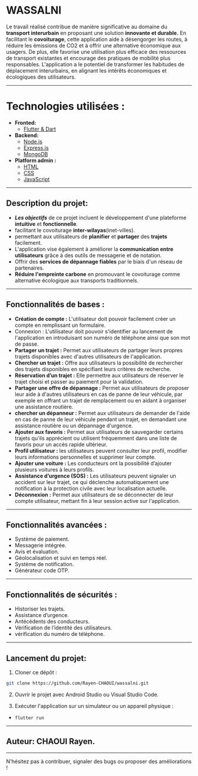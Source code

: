 # WASSALNI
Le travail réalisé contribue de manière significative au domaine du **transport interurbain** en proposant une solution **innovante et durable.** En facilitant le **covoiturage**, cette application aide à désengorger les routes, à réduire les émissions de CO2 et à offrir une alternative économique aux usagers. De plus, elle favorise une utilisation plus efficace des ressources de transport existantes et encourage des pratiques de mobilité plus responsables. L'application a le potentiel de transformer les habitudes de déplacement interurbains, en alignant les intérêts économiques et écologiques des utilisateurs.

---

# Technologies utilisées : 
- **Fronted:**
    - [Flutter & Dart](https://flutter.dev)
- **Backend:**    
    - [Node.js](https://nodejs.org)
    - [Express.js](https://expressjs.com)
    - [MongoDB](https://www.mongodb.com)
- **Platform admin :**
    - [HTML](https://developer.mozilla.org/en-US/docs/Web/HTML)
    - [CSS](https://developer.mozilla.org/en-US/docs/Web/CSS)
    - [JavaScript](https://developer.mozilla.org/en-US/docs/Web/JavaScript)

---

## Description du projet: 
- ***Les objectifs*** de ce projet incluent le développement d'une plateforme **intuitive** et **fonctionnelle**.
- facilitant le covoiturage **inter-wilayas**(inet-villes).
- permettant aux utilisateurs de **planifier** et **partager** des **trajets** facilement. 
- L'application vise également à améliorer la **communication entre utilisateurs** grâce à des outils de messagerie et de notation.
- Offrir des **services de dépannage fiables** par le biais d'un réseau de partenaires.
- **Réduire l'empreinte carbone** en promouvant le covoiturage comme alternative écologique aux transports traditionnels.

---

## Fonctionnalités de bases :

- **Création de compte :** L'utilisateur doit pouvoir facilement créer un compte en remplissant un formulaire.
- Connexion : L'utilisateur doit pouvoir s'identifier au lancement de
l'application en introduisant son numéro de téléphone ainsi que son mot
de passe.
- **Partager un trajet :** Permet aux utilisateurs de partager leurs propres trajets disponibles avec d'autres utilisateurs de l'application.
- **Chercher un trajet :** Offre aux utilisateurs la possibilité de rechercher des trajets disponibles en spécifiant leurs critères de recherche.
- **Réservation d’un trajet :** Elle permettre aux utilisateurs de réserver le trajet choisi et passer au paiement pour la validation.
- **Partager une offre de dépannage :** Permet aux utilisateurs de proposer leur aide à d'autres utilisateurs en cas de panne de leur véhicule, par exemple en offrant un trajet de remplacement ou en aidant à organiser une assistance routière.
- **chercher un dépanneur :** Permet aux utilisateurs de demander de l'aide en cas de panne de leur véhicule pendant un trajet, en demandant une assistance routière ou un dépannage d'urgence.
- **Ajouter aux favoris :** Permet aux utilisateurs de sauvegarder certains trajets qu'ils apprécient ou utilisent fréquemment dans une liste de favoris pour un accès rapide ultérieur.
- **Profil utilisateur :** les utilisateurs peuvent consulter leur profil, modifier leurs informations personnelles et supprimer leur compte.
- **Ajouter une voiture :** Les conducteurs ont la possibilité d’ajouter plusieurs voitures à leurs profils.
- **Assistance d’urgence (SOS) :** Les utilisateurs peuvent signaler un accident sur leur trajet, ce qui déclenche automatiquement une notification à la protection civile avec leur localisation actuelle.
- **Déconnexion :** Permet aux utilisateurs de se déconnecter de leur compte utilisateur, mettant fin à leur session active sur l'application.

---

## Fonctionnalités avancées :
- Système de paiement.
- Messagerie intégrée.
- Avis et évaluation.
- Géolocalisation et suivi en temps réel.
- Système de notification.
- Générateur code OTP.

---

## Fonctionnalités de sécurités :
- Historiser les trajets.
- Assistance d’urgence.
- Antécédents des conducteurs.
- Vérification de l’identité des utilisateurs.
- vérification du numéro de téléphone.

---

## Lancement du projet:
1. Cloner ce dépôt : 

```bash
git clone https://github.com/Rayen-CHAOUI/wassalni.git
```

2. Ouvrir le projet avec Android Studio ou Visual Studio Code.

3. Exécuter l'application sur un simulateur ou un appareil physique :
- `flutter run`

---

## Auteur: **CHAOUI Rayen.**
---
N'hésitez pas à contribuer, signaler des bugs ou proposer des améliorations !